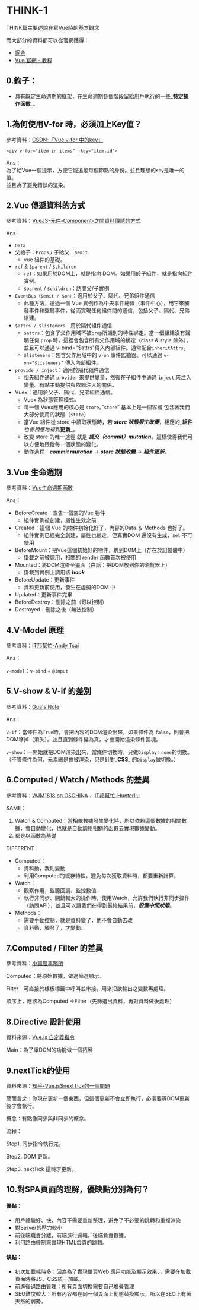 # THINK-1

THINK篇主要述說在寫Vue時的基本觀念

而大部分的資料都可以從官網獲得：

* [掘金](https://juejin.im/post/5d59f2a451882549be53b170) 
* [Vue 官網 - 教程](https://cn.vuejs.org/v2/guide/)

## 0.鉤子：

* 具有既定生命週期的框架，在生命週期各個階段留給用戶執行的一些_**特定操作函數**_。

## 1.為何使用V-for 時，必須加上Key值？

參考資料：[CSDN-「Vue v-for 中的key」](https://blog.csdn.net/qq_35285627/article/details/81012902)

```text
<div v-for="item in items" :key="item.id">
```

Ans：  
為了給Vue一個提示，方便它能追蹤每個節點的身份。並且理想的`Key`是唯一的值。  
並且為了避免錯誤的渲染。

## 2.Vue 傳遞資料的方式

參考資料：[VueJS-元件-Component-之間資料傳遞的方式](https://kuro.tw/posts/2018/08/22/VueJS-%E5%85%83%E4%BB%B6-Component-%E4%B9%8B%E9%96%93%E8%B3%87%E6%96%99%E5%82%B3%E9%81%9E%E7%9A%84%E6%96%B9%E5%BC%8F/)

Ans：

* `Data` 
* 父給子：`Props` / 子給父：`$emit`   
  * vue 組件的基礎。 
* `ref` & `$parent`  /  `$children` 
  * `ref`：如果用於DOM上，就是指向 DOM。如果用於子組件，就是指向組件實例。 
  * `$parent` / `$children`：訪問父/子實例 
* `EventBus（$emit / $on）`：適用於父子、隔代、兄弟組件通信 
  * 此種方法，透過一個 Vue 實例作為中央事件總線（事件中心），用它來觸發事件和監聽事件，從而實現任何組件間的通信，包括父子、隔代、兄弟組建。 
* `$attrs / $listeners`：用於隔代組件通信 
  * `$attrs`：包含了父作用域不被`prop`所識別的特性綁定。當一個組建沒有聲明任何 `prop` 時，這裡會包含所有父作用域的綁定（class & style 除外），並且可以通過 v-bind="$attrs"傳入內部組件。通常配合`inheritAttrs`。 
  * `$listeners`：包含父作用域中的 `v-on` 事件監聽器。可以通過 `v-on="$listeners"` 傳入內部組件。 
* `provide / inject`：適用於隔代組件通信 
  * 祖先組件通過 `provider` 來提供變量，然後在子組件中通過 `inject` 來注入變量。有點主動提供與依賴注入的關係。 
* Vuex：適用於父子、隔代、兄弟組件通信。 
  * Vuex 為狀態管理模式。 
  * 每一個 Vuex應用的核心是 `store`。”`store`“ 基本上是一個容器 包含著我們大部分使用的狀態（`state`） 
  * 當Vue 組件從 store 中讀取狀態時，若 _**store 狀態發生改變**_，相應的_**組件**_也會相應地得到_**更新**_。 
  * 改變 store 的唯一途徑 就是 _**提交（commit）mutation**_。這樣使得我們可以方便地跟蹤每一個狀態的變化。 
  * 動作過程：_**commit mutation**_ -&gt; _**store 狀態改變**_ -&gt; _**組件更新**_。



## 3.Vue 生命週期

參考資料：[Vue生命週期函數](https://blog.csdn.net/chen1042246612/article/details/89190217)

Ans：

* BeforeCreate：宣告一個空的Vue 物件 
  * 組件實例被創建，屬性生效之前 
* Created：這個 Vue 的物件初始化好了，內容的Data ＆ Methods 也好了。 
  * 組件實例已經完全創建，屬性也綁定，但真實DOM 還沒有生成，`$el` 不可使用 
* BeforeMount：把Vue這個初始好的物件，綁到DOM上（存在於記憶體中） 
  * 掛載之前被調用，相關的 render 函數首次被使用 
* Mounted：將DOM渲染至畫面（白話：把DOM放到你的瀏覽器上） 
  * 掛載到實例上調用該 _**hook**_ 
* BeforeUpdate：更新事件 
  * 資料更新前使用，發生在虛擬的DOM 中 
* Updated：更新事件完畢 
* BeforeDestroy：刪除之前（可以控制） 
* Destroyed：刪除之後（無法控制）

## 4.V-Model 原理

參考資料：[IT邦幫忙-Andy Tsai](https://ithelp.ithome.com.tw/articles/10203679?sc=iThelpR)

Ans：

`v-model`：`v-bind` + `@input`

## 5.V-show & V-if 的差別

參考資料：[Gua's Note](https://guahsu.io/2018/08/vue-if-with-vue-show-singleton/)

Ans：

`V-if`：當條件為`True`時，會把內容的DOM渲染出來，如果條件為 `false`，則會把DOM移掉（消失）。並且直到條件變為真，才會開始渲染條件區塊。

`v-show`：一開始就把DOM渲染出來，當條件切換時，只做`Display：none`的切換。（不管條件為何，元素總是會被渲染，只是針對_**CSS**_ 的`Display`做切換。）

## 6.Computed / Watch / Methods 的差異

參考資料：[WJM1818 on OSCHINA](https://my.oschina.net/u/3649083/blog/1560106) 、[IT邦幫忙-Hunterliu](https://ithelp.ithome.com.tw/articles/10192032)

SAME：

1. Watch & Computed：當相依數據發生變化時，所以依賴這個數據的相關數據，會自動變化，也就是自動調用相關的函數去實現數據變動。 
2. 都是以函數為基礎

DIFFERENT：

* Computed： 
  * 資料動，我則變動 
  * 利用Computed的緩存特性，避免每次獲取資料時，都要重新計算。 
* Watch： 
  * 觀察作用，監聽回調、監控數值 
  * 執行非同步、開銷較大的操作時，使用Watch，允許我們執行非同步操作（訪問API），並且可以讓我們在得到最終結果前，_**設置中間狀態**_。 
* Methods： 
  * 需要手動控制，就是資料變了，他不會自動去改 
  * 資料動，觸發了，才變動。

## 7.Computed / Filter 的差異

參考資料：[小狐狸事務所](http://yhhuang1966.blogspot.com/2019/02/vue-computed-filters.html)

Computed：將原始數據，做過篩選顯示。

Filter：可直接於樣板標籤中呼叫並串接，用來把欲輸出之變數再處理。

順序上，應該為Computed -&gt;Filter（先篩選出資料，再對資料做後處理）

## 8.Directive 設計使用

資料來源：[Vue.js 自定義指令](https://cn.vuejs.org/v2/guide/custom-directive.html)

Main：為了讓DOM的功能做一個拓展

## 9.nextTick的使用

資料來源：[知乎-Vue.js$nextTick的一個問題](https://www.zhihu.com/question/50879936)

簡而言之：你現在更新一個東西，但這個更新不會立即執行，必須要等DOM更新後才會執行。

概念：有點像同步與非同步的概念。

流程：

Step1. 同步指令執行完。

Step2. DOM 更新。

Step3. nextTick 這時才更新。

## 10.對SPA頁面的理解，優缺點分別為何？

#### 優點：

* 用戶體驗好、快，內容不需要重新整理，避免了不必要的跳轉和重複渲染 
* 對Server的壓力較小 
* 前後端職責分離，前端進行邏輯，後端負責數據。 
* 利用路由機制來實現HTML每頁的跳轉。

#### 缺點：

* 初次加載耗時多：因為為了實現單頁Web 應用功能及顯示效果、，需要在加載頁面時將JS、CSS統一加載。 
* 前進後退路由管理：所有頁面切換需要自己堆疊管理 
* SEO難度較大：所有內容都在同一個頁面上動態替換顯示，所以在SEO上有著天然的弱勢。


























